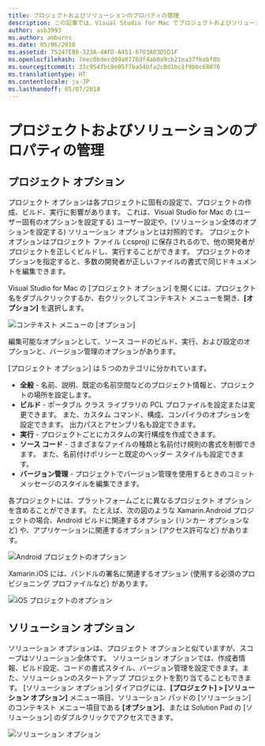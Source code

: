 ```yaml
---
title: プロジェクトおよびソリューションのプロパティの管理
description: この記事では、Visual Studio for Mac でプロジェクトおよびソリューションのプロパティを管理する方法について説明します
author: asb3993
ms.author: amburns
ms.date: 05/06/2018
ms.assetid: 75247EB8-323A-4AFD-A451-6703A03D5D1F
ms.openlocfilehash: 7eec0bdecd09a0776df4ab0a9cb21ea37fbabf0b
ms.sourcegitcommit: 33c954fbc8e05f7ba54bfa2c0d1bc1f9bbc68876
ms.translationtype: HT
ms.contentlocale: ja-JP
ms.lasthandoff: 05/07/2018
---
```

# <a name="managing-project-and-solution-properties"></a>プロジェクトおよびソリューションのプロパティの管理

## <a name="project-options"></a>プロジェクト オプション

プロジェクト オプションは各プロジェクトに固有の設定で、プロジェクトの作成、ビルド、実行に影響があります。 これは、Visual Studio for Mac の (ユーザー固有のオプションを設定する) ユーザー設定や、(ソリューション全体のオプションを設定する) ソリューション オプションとは対照的です。 プロジェクト オプションはプロジェクト ファイル (.csproj) に保存されるので、他の開発者がプロジェクトを正しくビルドし、実行することができます。 プロジェクトのオプションを指定すると、多数の開発者が正しいファイルの書式で同じドキュメントを編集できます。

Visual Studio for Mac の [プロジェクト オプション] を開くには、プロジェクト名をダブルクリックするか、右クリックしてコンテキスト メニューを開き、**[オプション]** を選択します。

 ![コンテキスト メニューの [オプション]](media/projects-and-solutions-image2.png)

編集可能なオプションとして、ソース コードのビルド、実行、および設定のオプションと、バージョン管理のオプションがあります。

[プロジェクト オプション] は 5 つのカテゴリに分かれています。

* **全般** - 名前、説明、既定の名前空間などのプロジェクト情報と、プロジェクトの場所を設定します。
* **ビルド** - ポータブル クラス ライブラリの PCL プロファイルを設定または変更できます。 また、カスタム コマンド、構成、コンパイラのオプションを設定できます。 出力パスとアセンブリ名も設定できます。
* **実行** - プロジェクトごとにカスタムの実行構成を作成できます。
* **ソース コード** - さまざまなファイルの種類と名前付け規則の書式を制御できます。 また、名前付けポリシーと既定のヘッダー スタイルも設定できます。
* **バージョン管理** - プロジェクトでバージョン管理を使用するときのコミット メッセージのスタイルを編集できます。

各プロジェクトには、プラットフォームごとに異なるプロジェクト オプションを含めることができます。 たとえば、次の図のような Xamarin.Android プロジェクトの場合、Android ビルドに関連するオプション (リンカー オプションなど) や、アプリケーションに関連するオプション (アクセス許可など) があります。

 ![Android プロジェクトのオプション](media/projects-and-solutions-image5.png)

Xamarin.iOS には、バンドルの署名に関連するオプション (使用する必須のプロビジョニング プロファイルなど) があります。

 ![iOS プロジェクトのオプション](media/projects-and-solutions-image6.png)

## <a name="solution-options"></a>ソリューション オプション 

ソリューション オプションは、プロジェクト オプションと似ていますが、スコープはソリューション全体です。 ソリューション オプションでは、作成者情報、ビルド設定、コードの書式スタイル、バージョン管理を設定できます。また、ソリューションのスタートアップ プロジェクトを割り当てることもできます。  [ソリューション オプション] ダイアログには、**[プロジェクト] > [ソリューション オプション]** メニュー項目、ソリューション パッドの [ソリューション] のコンテキスト メニュー項目である **[オプション]**、または Solution Pad の [ソリューション] のダブルクリックでアクセスできます。

 ![ソリューション オプション](media/projects-and-solutions-image7.png)
